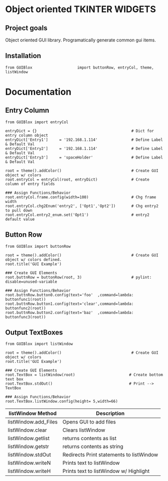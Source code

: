 # Object oriented TKINTER WIDGETS

## Project goals

Object oriented GUI library.  Programatically generate common gui items.

## Installation
```
from GUIBlox                    import buttonRow, entryCol, theme, listWindow
```

# Documentation

## Entry Column
```
from GUIBlox import entryCol

entryDict = {}                                          # Dict for entry column object
entryDict['Entry1']     = '192.168.1.114'               # Define Label & Default Val
entryDict['Entry2']     = '192.168.1.114'               # Define Label & Default Val
entryDict['Entry3']     = 'spaceHolder'                 # Define Label & Default Val

root = theme().addColor()                               # Create GUI object w/ colors
root.entryCol = entryCol(root, entryDict)               # Create column of entry fields

### Assign Functions/Behavior
root.entryCol.frame.config(width=100)                   # Chg frame width
root.entryCol.chg2Enum('entry2', ['Opt1','Opt2'])       # Chg entry2 to pull down
root.entryCol.entry2_enum.set('Opt1')                   # entry2 default value
```

## Button Row
```
from GUIBlox import buttonRow

root = theme().addColor()                               # Create GUI object w/ colors defined.
root.title('GUI Example')

### Create GUI Elements
root.buttnRow = buttonRow(root, 3)                      # pylint: disable=unused-variable

### Assign Functions/Behavior
root.buttnRow.button0.config(text='foo'  ,command=lambda: buttonfunc1(root))
root.buttnRow.button1.config(text='clear',command=lambda: buttonfunc2(root))
root.buttnRow.button2.config(text='baz'  ,command=lambda: buttonfunc3(root))
```

## Output TextBoxes

```
from GUIBlox import listWindow

root = theme().addColor()                               # Create GUI object w/ colors
root.title('GUI Example')

### Create GUI Elements
root.TextBox = listWindow(root)                        # Create bottom text box
root.TextBox.stdOut()                                  # Print --> TextBox

### Assign Functions/Behavior
root.TextBox.listWindow.config(height= 5,width=66)
```

listWindow Method       | Description
------------------------|------------------------------------------
listWindow.add_Files    | Opens GUI to add files
listWindow.clear        | Clears listWindow
listWindow.getlist      | returns contents as list
listWindow.getstr       | returns contents as string
listWindow.stdOut       | Redirects Print statements to listWindow
listWindow.writeN       | Prints text to listWindow
listWindow.writeH       | Prints text to listWindow w/ Highlight
 